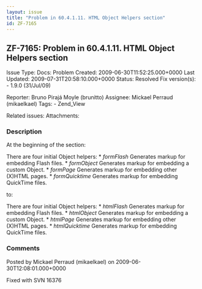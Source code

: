 ```yaml
---
layout: issue
title: "Problem in 60.4.1.11. HTML Object Helpers section"
id: ZF-7165
---
```


ZF-7165: Problem in 60.4.1.11. HTML Object Helpers section
----------------------------------------------------------

 Issue Type: Docs: Problem Created: 2009-06-30T11:52:25.000+0000 Last Updated: 2009-07-31T20:58:10.000+0000 Status: Resolved Fix version(s): - 1.9.0 (31/Jul/09)
 
 Reporter:  Bruno Pirajá Moyle (brunitto)  Assignee:  Mickael Perraud (mikaelkael)  Tags: - Zend\_View
 
 Related issues: 
 Attachments: 
### Description

At the beginning of the section:

There are four initial Object helpers: \* _formFlash_ Generates markup for embedding Flash files. \* _formObject_ Generates markup for embedding a custom Object. \* _formPage_ Generates markup for embedding other (X)HTML pages. \* _formQuicktime_ Generates markup for embedding QuickTime files.

to:

There are four initial Object helpers: \* _htmlFlash_ Generates markup for embedding Flash files. \* _htmlObject_ Generates markup for embedding a custom Object. \* _htmlPage_ Generates markup for embedding other (X)HTML pages. \* _htmlQuicktime_ Generates markup for embedding QuickTime files.

 

 

### Comments

Posted by Mickael Perraud (mikaelkael) on 2009-06-30T12:08:01.000+0000

Fixed with SVN 16376

 

 